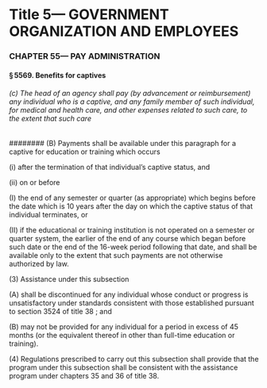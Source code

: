 
# Title 5— GOVERNMENT ORGANIZATION AND EMPLOYEES
### CHAPTER 55— PAY ADMINISTRATION
#### § 5569. Benefits for captives
###### (c) The head of an agency shall pay (by advancement or reimbursement) any individual who is a captive, and any family member of such individual, for medical and health care, and other expenses related to such care, to the extent that such care
######## (B) Payments shall be available under this paragraph for a captive for education or training which occurs

(i) after the termination of that individual’s captive status, and

(ii) on or before

(I) the end of any semester or quarter (as appropriate) which begins before the date which is 10 years after the day on which the captive status of that individual terminates, or

(II) if the educational or training institution is not operated on a semester or quarter system, the earlier of the end of any course which began before such date or the end of the 16-week period following that date, and shall be available only to the extent that such payments are not otherwise authorized by law.

(3) Assistance under this subsection

(A) shall be discontinued for any individual whose conduct or progress is unsatisfactory under standards consistent with those established pursuant to section 3524 of title 38 ; and

(B) may not be provided for any individual for a period in excess of 45 months (or the equivalent thereof in other than full-time education or training).

(4) Regulations prescribed to carry out this subsection shall provide that the program under this subsection shall be consistent with the assistance program under chapters 35 and 36 of title 38.
